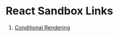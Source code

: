 # React Sandbox Links
1. [Conditional Rendering](https://codesandbox.io/embed/conditional-rendering-g3yptq?fontsize=14&hidenavigation=1&theme=dark)
